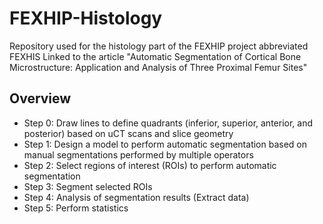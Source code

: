 # FEXHIP-Histology
Repository used for the histology part of the FEXHIP project abbreviated FEXHIS
Linked to the article "Automatic Segmentation of Cortical Bone Microstructure: Application and Analysis of Three Proximal Femur Sites"

## Overview
- Step 0: Draw lines to define quadrants (inferior, superior, anterior, and posterior) based on uCT scans and slice geometry
- Step 1: Design a model to perform automatic segmentation based on manual segmentations performed by multiple operators
- Step 2: Select regions of interest (ROIs) to perform automatic segmentation
- Step 3: Segment selected ROIs
- Step 4: Analysis of segmentation results (Extract data)
- Step 5: Perform statistics
